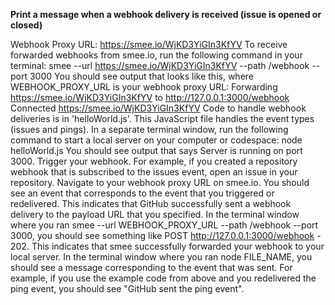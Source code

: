 **Print a message when a webhook delivery is received (issue is opened or closed)**

Webhook Proxy URL: https://smee.io/WjKD3YiGIn3KfYV
To receive forwarded webhooks from smee.io, run the following command in your terminal: smee --url https://smee.io/WjKD3YiGIn3KfYV --path /webhook --port 3000
You should see output that looks like this, where WEBHOOK_PROXY_URL is your webhook proxy URL:
    Forwarding https://smee.io/WjKD3YiGIn3KfYV to http://127.0.0.1:3000/webhook
    Connected https://smee.io/WjKD3YiGIn3KfYV
Code to handle webhook deliveries is in 'helloWorld.js'. This JavaScript file handles the event types (issues and pings).
In a separate terminal window, run the following command to start a local server on your computer or codespace: node helloWorld.js
You should see output that says Server is running on port 3000.
Trigger your webhook. For example, if you created a repository webhook that is subscribed to the issues event, open an issue in your repository.
Navigate to your webhook proxy URL on smee.io. You should see an event that corresponds to the event that you triggered or redelivered. This indicates 
that GitHub successfully sent a webhook delivery to the payload URL that you specified.
In the terminal window where you ran smee --url WEBHOOK_PROXY_URL --path /webhook --port 3000, you should see something like POST http://127.0.0.1:3000/webhook - 202. 
This indicates that smee successfully forwarded your webhook to your local server.
In the terminal window where you ran node FILE_NAME, you should see a message corresponding to the event that was sent. For example, if you use the example code from 
above and you redelivered the ping event, you should see "GitHub sent the ping event".
